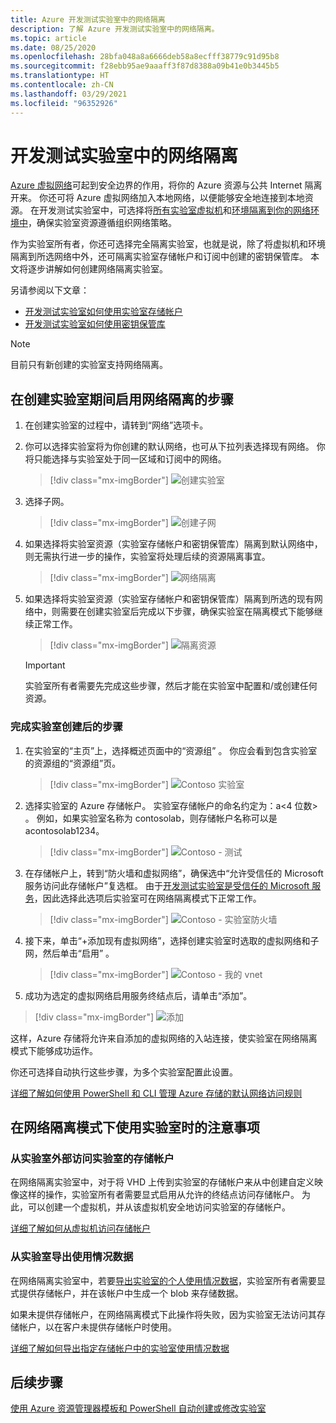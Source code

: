 ```yaml
---
title: Azure 开发测试实验室中的网络隔离
description: 了解 Azure 开发测试实验室中的网络隔离。
ms.topic: article
ms.date: 08/25/2020
ms.openlocfilehash: 28bfa048a8a6666deb58a8ecfff38779c91d95b8
ms.sourcegitcommit: f28ebb95ae9aaaff3f87d8388a09b41e0b3445b5
ms.translationtype: HT
ms.contentlocale: zh-CN
ms.lasthandoff: 03/29/2021
ms.locfileid: "96352926"
---
```

# <a name="network-isolation-in-devtest-labs"></a>开发测试实验室中的网络隔离

[Azure 虚拟网络](../virtual-network/virtual-networks-overview.md)可起到安全边界的作用，将你的 Azure 资源与公共 Internet 隔离开来。 你还可将 Azure 虚拟网络加入本地网络，以便能够安全地连接到本地资源。 在开发测试实验室中，可选择将[所有实验室虚拟机](devtest-lab-configure-vnet.md)和[环境隔离到你的网络环境中](connect-environment-lab-virtual-network.md)，确保实验室资源遵循组织网络策略。 

作为实验室所有者，你还可选择完全隔离实验室，也就是说，除了将虚拟机和环境隔离到所选网络中外，还可隔离实验室存储帐户和订阅中创建的密钥保管库。 本文将逐步讲解如何创建网络隔离实验室。 

另请参阅以下文章：

- [开发测试实验室如何使用实验室存储帐户](encrypt-storage.md)
- [开发测试实验室如何使用密钥保管库](devtest-lab-store-secrets-in-key-vault.md)
 
> [!NOTE]
> 目前只有新创建的实验室支持网络隔离。

## <a name="steps-to-enable-network-isolation-during-lab-creation"></a>在创建实验室期间启用网络隔离的步骤

1. 在创建实验室的过程中，请转到“网络”选项卡。
1. 你可以选择实验室将为你创建的默认网络，也可从下拉列表选择现有网络。 你将只能选择与实验室处于同一区域和订阅中的网络。 

    > [!div class="mx-imgBorder"]
    > ![创建实验室](./media/network-isolation/create-lab.png)
1. 选择子网。

    > [!div class="mx-imgBorder"]
    > ![创建子网](./media/network-isolation/create-lab-subnet.png)
1. 如果选择将实验室资源（实验室存储帐户和密钥保管库）隔离到默认网络中，则无需执行进一步的操作，实验室将处理后续的资源隔离事宜。
 
    > [!div class="mx-imgBorder"]
    > ![网络隔离](./media/network-isolation/isolate-lab-resources.png)
1. 如果选择将实验室资源（实验室存储帐户和密钥保管库）隔离到所选的现有网络中，则需要在创建实验室后完成以下步骤，确保实验室在隔离模式下能够继续正常工作。 
 
    > [!div class="mx-imgBorder"]
    > ![隔离资源](./media/network-isolation/isolate-my-vnet.png)

    > [!IMPORTANT]
    > 实验室所有者需要先完成这些步骤，然后才能在实验室中配置和/或创建任何资源。

### <a name="steps-to-follow-post-lab-creation"></a>完成实验室创建后的步骤

1. 在实验室的“主页”上，选择概述页面中的“资源组” 。 你应会看到包含实验室的资源组的“资源组”页。 
 
   > [!div class="mx-imgBorder"]
   > ![Contoso 实验室](./media/network-isolation/contoso-lab.png)
1. 选择实验室的 Azure 存储帐户。 实验室存储帐户的命名约定为：a<labNameWithoutInvalidCharacters><4 位数> 。 例如，如果实验室名称为 contosolab，则存储帐户名称可以是 acontosolab1234。
 
   > [!div class="mx-imgBorder"]
   > ![Contoso - 测试](./media/network-isolation/contoso-test.png)
1. 在存储帐户上，转到“防火墙和虚拟网络”，确保选中“允许受信任的 Microsoft 服务访问此存储帐户”复选框。 由于[开发测试实验室是受信任的 Microsoft 服务](../storage/common/storage-network-security.md#trusted-microsoft-services)，因此选择此选项后实验室可在网络隔离模式下正常工作。 

   > [!div class="mx-imgBorder"]
   > ![Contoso - 实验室防火墙](./media/network-isolation/contoso-lab-firewalls-vnets.png)
1. 接下来，单击“+添加现有虚拟网络”，选择创建实验室时选取的虚拟网络和子网，然后单击“启用” 。 

   > [!div class="mx-imgBorder"]
   > ![Contoso - 我的 vnet](./media/network-isolation/contoso-lab-my-vnet.png)
5.  成功为选定的虚拟网络启用服务终结点后，请单击“添加”。 

   > [!div class="mx-imgBorder"]
   > ![添加](./media/network-isolation/contoso-firewall-add.png)
 
这样，Azure 存储将允许来自添加的虚拟网络的入站连接，使实验室在网络隔离模式下能够成功运作。 

你还可选择自动执行这些步骤，为多个实验室配置此设置。 

[详细了解如何使用 PowerShell 和 CLI 管理 Azure 存储的默认网络访问规则](../storage/common/storage-network-security.md?toc=%2fazure%2fvirtual-network%2ftoc.json#powershell)

## <a name="things-to-remember-while-using-a-lab-in-a-network-isolated-mode"></a>在网络隔离模式下使用实验室时的注意事项

### <a name="accessing-labs-storage-account-outside-the-lab"></a>从实验室外部访问实验室的存储帐户 

在网络隔离实验室中，对于将 VHD 上传到实验室的存储帐户来从中创建自定义映像这样的操作，实验室所有者需要显式启用从允许的终结点访问存储帐户。 为此，可以创建一个虚拟机，并从该虚拟机安全地访问实验室的存储帐户。 

[详细了解如何从虚拟机访问存储帐户](../private-link/tutorial-private-endpoint-storage-portal.md)

### <a name="exporting-usage-data-from-the-lab"></a>从实验室导出使用情况数据 

在网络隔离实验室中，若要[导出实验室的个人使用情况数据](personal-data-delete-export.md)，实验室所有者需要显式提供存储帐户，并在该帐户中生成一个 blob 来存储数据。 

如果未提供存储帐户，在网络隔离模式下此操作将失败，因为实验室无法访问其存储帐户，以在客户未提供存储帐户时使用。 

[详细了解如何导出指定存储帐户中的实验室使用情况数据](personal-data-delete-export.md#azure-powershell)

## <a name="next-steps"></a>后续步骤

[使用 Azure 资源管理器模板和 PowerShell 自动创建或修改实验室](devtest-lab-use-arm-and-powershell-for-lab-resources.md)
